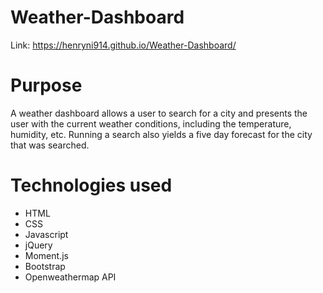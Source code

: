 # Weather-Dashboard

Link: https://henryni914.github.io/Weather-Dashboard/

# Purpose

A weather dashboard allows a user to search for a city and presents the user with the current weather conditions, including the temperature, humidity, etc. Running a search also yields a five day forecast for the city that was searched. 

# Technologies used

<ul>
    <li> HTML </li>
    <li> CSS </li>
    <li> Javascript </li>
    <li> jQuery </li>
    <li> Moment.js </li>
    <li> Bootstrap </li>
    <li> Openweathermap API </li>
</ul>
